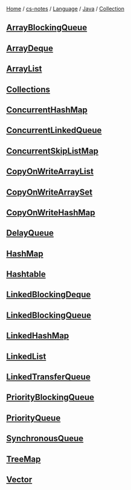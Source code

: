 [Home](https://mengxianbin.github.io) /
[cs-notes](https://mengxianbin.github.io/cs-notes/site) /
[Language](https://mengxianbin.github.io/cs-notes/site/Language) /
[Java](https://mengxianbin.github.io/cs-notes/site/Language/Java) /
[Collection](https://mengxianbin.github.io/cs-notes/site/Language/Java/Collection)

## [ArrayBlockingQueue](https://mengxianbin.github.io/cs-notes/site/Language/Java/Collection/ArrayBlockingQueue/)

## [ArrayDeque](https://mengxianbin.github.io/cs-notes/site/Language/Java/Collection/ArrayDeque/)

## [ArrayList](https://mengxianbin.github.io/cs-notes/site/Language/Java/Collection/ArrayList/)

## [Collections](https://mengxianbin.github.io/cs-notes/site/Language/Java/Collection/Collections/)

## [ConcurrentHashMap](https://mengxianbin.github.io/cs-notes/site/Language/Java/Collection/ConcurrentHashMap/)

## [ConcurrentLinkedQueue](https://mengxianbin.github.io/cs-notes/site/Language/Java/Collection/ConcurrentLinkedQueue/)

## [ConcurrentSkipListMap](https://mengxianbin.github.io/cs-notes/site/Language/Java/Collection/ConcurrentSkipListMap/)

## [CopyOnWriteArrayList](https://mengxianbin.github.io/cs-notes/site/Language/Java/Collection/CopyOnWriteArrayList/)

## [CopyOnWriteArraySet](https://mengxianbin.github.io/cs-notes/site/Language/Java/Collection/CopyOnWriteArraySet/)

## [CopyOnWriteHashMap](https://mengxianbin.github.io/cs-notes/site/Language/Java/Collection/CopyOnWriteHashMap/)

## [DelayQueue](https://mengxianbin.github.io/cs-notes/site/Language/Java/Collection/DelayQueue/)

## [HashMap](https://mengxianbin.github.io/cs-notes/site/Language/Java/Collection/HashMap/)

## [Hashtable](https://mengxianbin.github.io/cs-notes/site/Language/Java/Collection/Hashtable/)

## [LinkedBlockingDeque](https://mengxianbin.github.io/cs-notes/site/Language/Java/Collection/LinkedBlockingDeque/)

## [LinkedBlockingQueue](https://mengxianbin.github.io/cs-notes/site/Language/Java/Collection/LinkedBlockingQueue/)

## [LinkedHashMap](https://mengxianbin.github.io/cs-notes/site/Language/Java/Collection/LinkedHashMap/)

## [LinkedList](https://mengxianbin.github.io/cs-notes/site/Language/Java/Collection/LinkedList/)

## [LinkedTransferQueue](https://mengxianbin.github.io/cs-notes/site/Language/Java/Collection/LinkedTransferQueue/)

## [PriorityBlockingQueue](https://mengxianbin.github.io/cs-notes/site/Language/Java/Collection/PriorityBlockingQueue/)

## [PriorityQueue](https://mengxianbin.github.io/cs-notes/site/Language/Java/Collection/PriorityQueue/)

## [SynchronousQueue](https://mengxianbin.github.io/cs-notes/site/Language/Java/Collection/SynchronousQueue/)

## [TreeMap](https://mengxianbin.github.io/cs-notes/site/Language/Java/Collection/TreeMap/)

## [Vector](https://mengxianbin.github.io/cs-notes/site/Language/Java/Collection/Vector/)

